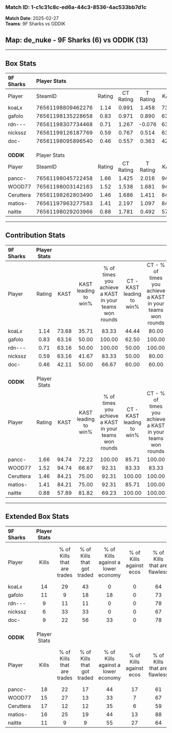 ### Match ID: 1-c1c31c8c-ed6a-44c3-8536-4ac533bb7d1c  
**Match Date**: 2025-02-27  
**Teams**: 9F Sharks vs ODDIK  

## **Map**: de_nuke - 9F Sharks (6) vs ODDIK (13)  
---  

## Box Stats  

| **9F Sharks** | Player Stats      |        |           |          |       |       |       |         |        |      |     |
| :- | :- | :-: | :-: | :-: | :-: | :-: | :-: | :-: | :-: | :-: | :-: |
| Player        | SteamID           | Rating | CT Rating | T Rating | KAST  |  ADR  | Kills | Assists | Deaths | K/D  | HS% |
| koaLx         | 76561198809462276 |  1.14  |   0.991   |  1.458   | 73.68 | 100.5 |  14   |    5    |   16   | 0.88 | 42  |
| gafolo        | 76561198135228658 |  0.83  |   0.971   |  0.890   | 63.16 | 58.8  |  11   |    2    |   14   | 0.79 | 45  |
| rdn---        | 76561198307734468 |  0.71  |   1.267   |  -0.076  | 63.16 | 56.5  |   9   |    4    |   15   | 0.60 | 55  |
| nickssz       | 76561199126187769 |  0.59  |   0.767   |  0.514   | 63.16 | 60.5  |   6   |    4    |   15   | 0.40 | 16  |
| doc-          | 76561198095896540 |  0.46  |   0.557   |  0.363   | 42.11 | 47.2  |   9   |    1    |   17   | 0.53 | 33  |
|               |                   |        |           |          |       |       |       |         |        |      |     |
|               |                   |        |           |          |       |       |       |         |        |      |     |
|               |                   |        |           |          |       |       |       |         |        |      |     |
| **ODDIK**     | Player Stats      |        |           |          |       |       |       |         |        |      |     |
| Player        | SteamID           | Rating | CT Rating | T Rating | KAST  |  ADR  | Kills | Assists | Deaths | K/D  | HS% |
| pancc-        | 76561198045722458 |  1.66  |   1.425   |  2.016   | 94.74 | 98.8  |  18   |    4    |   9    | 2.00 | 77  |
| WOOD77        | 76561198003142163 |  1.52  |   1.538   |  1.681   | 94.74 | 85.5  |  15   |    6    |   8    | 1.88 | 46  |
| Ceruttera     | 76561198262803490 |  1.46  |   1.686   |  1.411   | 84.21 | 79.3  |  17   |    1    |   9    | 1.89 | 58  |
| matios-       | 76561197963277583 |  1.41  |   2.197   |  1.097   | 84.21 | 85.1  |  16   |    3    |   10   | 1.60 | 37  |
| naitte        | 76561198029203966 |  0.88  |   1.781   |  0.492   | 57.89 | 72.1  |  11   |    6    |   13   | 0.85 | 72  |
---  

## Contribution Stats  

| **9F Sharks** | Player Stats |       |                      |                                                        |                           |                                                             |                          |                                                            |
| :- | :-: | :-: | :-: | :-: | :-: | :-: | :-: | :-: |
| Player        |    Rating    | KAST  | KAST leading to win% | % of times you achieve a KAST in your teams won rounds | CT - KAST leading to win% | CT - % of times you achieve a KAST in your teams won rounds | T - KAST leading to win% | T - % of times you achieve a KAST in your teams won rounds |
| koaLx         |     1.14     | 73.68 |        35.71         |                         83.33                          |           44.44           |                            80.00                            |          20.00           |                           100.00                           |
| gafolo        |     0.83     | 63.16 |        50.00         |                         100.00                         |           62.50           |                           100.00                            |          25.00           |                           100.00                           |
| rdn---        |     0.71     | 63.16 |        50.00         |                         100.00                         |           50.00           |                           100.00                            |          50.00           |                           100.00                           |
| nickssz       |     0.59     | 63.16 |        41.67         |                         83.33                          |           50.00           |                            80.00                            |          25.00           |                           100.00                           |
| doc-          |     0.46     | 42.11 |        50.00         |                         66.67                          |           60.00           |                            60.00                            |          33.33           |                           100.00                           |
|               |              |       |                      |                                                        |                           |                                                             |                          |                                                            |
|               |              |       |                      |                                                        |                           |                                                             |                          |                                                            |
|               |              |       |                      |                                                        |                           |                                                             |                          |                                                            |
| **ODDIK**     | Player Stats |       |                      |                                                        |                           |                                                             |                          |                                                            |
| Player        |    Rating    | KAST  | KAST leading to win% | % of times you achieve a KAST in your teams won rounds | CT - KAST leading to win% | CT - % of times you achieve a KAST in your teams won rounds | T - KAST leading to win% | T - % of times you achieve a KAST in your teams won rounds |
| pancc-        |     1.66     | 94.74 |        72.22         |                         100.00                         |           85.71           |                           100.00                            |          63.64           |                           100.00                           |
| WOOD77        |     1.52     | 94.74 |        66.67         |                         92.31                          |           83.33           |                            83.33                            |          58.33           |                           100.00                           |
| Ceruttera     |     1.46     | 84.21 |        75.00         |                         92.31                          |          100.00           |                           100.00                            |          60.00           |                           85.71                            |
| matios-       |     1.41     | 84.21 |        75.00         |                         92.31                          |           85.71           |                           100.00                            |          66.67           |                           85.71                            |
| naitte        |     0.88     | 57.89 |        81.82         |                         69.23                          |          100.00           |                           100.00                            |          60.00           |                           42.86                            |
---  

## Extended Box Stats  

| **9F Sharks** | Player Stats |                            |                            |                                    |                         |                              |                                 |        |                             |                                     |                          |                               |                            |
| :- | :-: | :-: | :-: | :-: | :-: | :-: | :-: | :-: | :-: | :-: | :-: | :-: | :-: |
| Player        |    Kills     | % of Kills that are trades | % of Kills that got traded | % of Kills against a lower economy | % of Kills against ecos | % of Kills that are flawless | % of Kills that are close duels | Deaths | % of Deaths that get traded | % of Deaths against a lower economy | % of Deaths against ecos | % of Deaths that are flawless | % of Deaths that are close |
| koaLx         |      14      |             29             |             43             |                 0                  |            0            |              64              |                7                |   16   |              6              |                  6                  |            0             |              50               |             19             |
| gafolo        |      11      |             9              |             18             |                 18                 |            0            |              73              |                0                |   14   |             29              |                  0                  |            0             |              71               |             0              |
| rdn---        |      9       |             11             |             11             |                 0                  |            0            |              78              |               11                |   15   |             13              |                  0                  |            0             |              80               |             0              |
| nickssz       |      6       |             33             |             33             |                 0                  |            0            |              67              |                0                |   15   |             20              |                  0                  |            0             |              60               |             13             |
| doc-          |      9       |             22             |             56             |                 33                 |            0            |              78              |                0                |   17   |              6              |                  6                  |            0             |              65               |             0              |
|               |              |                            |                            |                                    |                         |                              |                                 |        |                             |                                     |                          |                               |                            |
|               |              |                            |                            |                                    |                         |                              |                                 |        |                             |                                     |                          |                               |                            |
|               |              |                            |                            |                                    |                         |                              |                                 |        |                             |                                     |                          |                               |                            |
| **ODDIK**     | Player Stats |                            |                            |                                    |                         |                              |                                 |        |                             |                                     |                          |                               |                            |
| Player        |    Kills     | % of Kills that are trades | % of Kills that got traded | % of Kills against a lower economy | % of Kills against ecos | % of Kills that are flawless | % of Kills that are close duels | Deaths | % of Deaths that get traded | % of Deaths against a lower economy | % of Deaths against ecos | % of Deaths that are flawless | % of Deaths that are close |
| pancc-        |      18      |             22             |             17             |                 44                 |           17            |              61              |                0                |   9    |             56              |                 22                  |            0             |              89               |             0              |
| WOOD77        |      15      |             27             |             13             |                 33                 |            7            |              67              |                7                |   8    |             50              |                 50                  |            13            |              100              |             0              |
| Ceruttera     |      17      |             12             |             12             |                 35                 |            6            |              59              |                6                |   9    |             22              |                 33                  |            0             |              44               |             0              |
| matios-       |      16      |             25             |             19             |                 44                 |           13            |              88              |               19                |   10   |             20              |                 20                  |            0             |              90               |             20             |
| naitte        |      11      |             9              |             9              |                 55                 |           27            |              64              |                0                |   13   |             23              |                 23                  |            8             |              62               |             0              |

